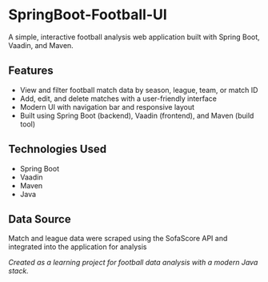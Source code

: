 # SpringBoot-Football-UI
 A simple, interactive football analysis web application built with Spring Boot, Vaadin, and Maven.

## Features
- View and filter football match data by season, league, team, or match ID
- Add, edit, and delete matches with a user-friendly interface
- Modern UI with navigation bar and responsive layout
- Built using Spring Boot (backend), Vaadin (frontend), and Maven (build tool)
  
## Technologies Used
- Spring Boot
- Vaadin
- Maven
- Java

## Data Source
Match and league data were scraped using the SofaScore API and integrated into the application for analysis

*Created as a learning project for football data analysis with a modern Java stack.*
